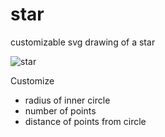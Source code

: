 star
====

customizable svg drawing of a star

![star](http://www.jpecht.com/img/star_screenshot.png)

Customize
  * radius of inner circle
  * number of points
  * distance of points from circle
